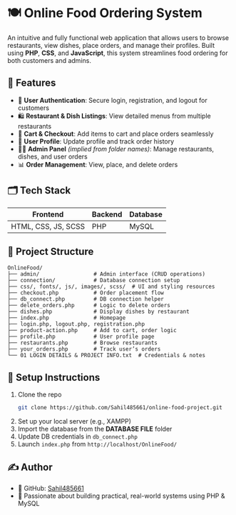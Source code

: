 # 🍽️ Online Food Ordering System

An intuitive and fully functional web application that allows users to browse restaurants, view dishes, place orders, and manage their profiles. Built using **PHP**, **CSS**, and **JavaScript**, this system streamlines food ordering for both customers and admins.

## 📌 Features

- 🔐 **User Authentication**: Secure login, registration, and logout for customers
- 🛍️ **Restaurant & Dish Listings**: View detailed menus from multiple restaurants
- 🧾 **Cart & Checkout**: Add items to cart and place orders seamlessly
- 👤 **User Profile**: Update profile and track order history
- 🧑‍💼 **Admin Panel** *(implied from folder names)*: Manage restaurants, dishes, and user orders
- 📊 **Order Management**: View, place, and delete orders

## 🗂️ Tech Stack

| Frontend   | Backend | Database |
|------------|--------|----------|
| HTML, CSS, JS, SCSS | PHP    | MySQL    |

## 📁 Project Structure

```
OnlineFood/
├── admin/                 # Admin interface (CRUD operations)
├── connection/            # Database connection setup
├── css/, fonts/, js/, images/, scss/  # UI and styling resources
├── checkout.php           # Order placement flow
├── db_connect.php         # DB connection helper
├── delete_orders.php      # Logic to delete orders
├── dishes.php             # Display dishes by restaurant
├── index.php              # Homepage
├── login.php, logout.php, registration.php
├── product-action.php     # Add to cart, order logic
├── profile.php            # User profile page
├── restaurants.php        # Browse restaurants
├── your_orders.php        # Track user’s orders
└── 01 LOGIN DETAILS & PROJECT INFO.txt  # Credentials & notes
```

## 🧪 Setup Instructions

1. Clone the repo  
   ```bash
   git clone https://github.com/Sahil485661/online-food-project.git
   ```
2. Set up your local server (e.g., XAMPP)
3. Import the database from the **DATABASE FILE** folder
4. Update DB credentials in `db_connect.php`
5. Launch `index.php` from `http://localhost/OnlineFood/`

## ✍️ Author

- 👤 GitHub: [Sahil485661](https://github.com/Sahil485661)
- 💬 Passionate about building practical, real-world systems using PHP & MySQL
